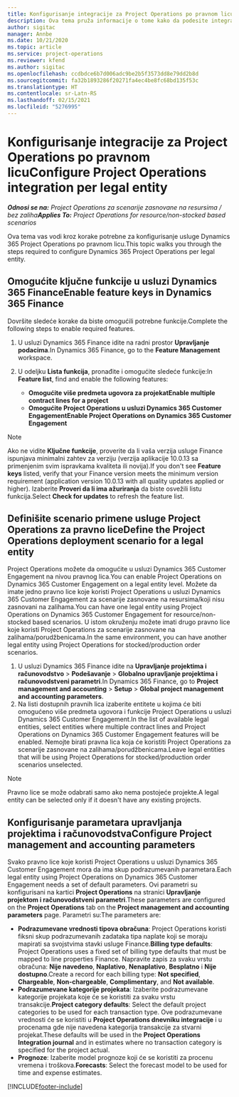 ```yaml
---
title: Konfigurisanje integracije za Project Operations po pravnom licu
description: Ova tema pruža informacije o tome kako da podesite integraciju po pravnom licu u usluzi Project Operations.
author: sigitac
manager: Annbe
ms.date: 10/21/2020
ms.topic: article
ms.service: project-operations
ms.reviewer: kfend
ms.author: sigitac
ms.openlocfilehash: ccdbdce6b7d006adc9be2b5f3573dd8e79dd2b8d
ms.sourcegitcommit: fa32b1893286f20271fa4ec4be8fc68bd135f53c
ms.translationtype: HT
ms.contentlocale: sr-Latn-RS
ms.lasthandoff: 02/15/2021
ms.locfileid: "5276995"
---
```

# <a name="configure-project-operations-integration-per-legal-entity"></a><span data-ttu-id="134b9-103">Konfigurisanje integracije za Project Operations po pravnom licu</span><span class="sxs-lookup"><span data-stu-id="134b9-103">Configure Project Operations integration per legal entity</span></span> 

<span data-ttu-id="134b9-104">_**Odnosi se na:** Project Operations za scenarije zasnovane na resursima / bez zaliha_</span><span class="sxs-lookup"><span data-stu-id="134b9-104">_**Applies To:** Project Operations for resource/non-stocked based scenarios_</span></span>

<span data-ttu-id="134b9-105">Ova tema vas vodi kroz korake potrebne za konfigurisanje usluge Dynamics 365 Project Operations po pravnom licu.</span><span class="sxs-lookup"><span data-stu-id="134b9-105">This topic walks you through the steps required to configure Dynamics 365 Project Operations per legal entity.</span></span>

## <a name="enable-feature-keys-in-dynamics-365-finance"></a><span data-ttu-id="134b9-106">Omogućite ključne funkcije u usluzi Dynamics 365 Finance</span><span class="sxs-lookup"><span data-stu-id="134b9-106">Enable feature keys in Dynamics 365 Finance</span></span>

<span data-ttu-id="134b9-107">Dovršite sledeće korake da biste omogućili potrebne funkcije.</span><span class="sxs-lookup"><span data-stu-id="134b9-107">Complete the following steps to enable required features.</span></span>

1. <span data-ttu-id="134b9-108">U usluzi Dynamics 365 Finance idite na radni prostor **Upravljanje podacima**.</span><span class="sxs-lookup"><span data-stu-id="134b9-108">In Dynamics 365 Finance, go to the **Feature Management** workspace.</span></span>
2. <span data-ttu-id="134b9-109">U odeljku **Lista funkcija**, pronađite i omogućite sledeće funkcije:</span><span class="sxs-lookup"><span data-stu-id="134b9-109">In **Feature list**, find and enable the following features:</span></span>
  
    - <span data-ttu-id="134b9-110">**Omogućite više predmeta ugovora za projekat**</span><span class="sxs-lookup"><span data-stu-id="134b9-110">**Enable multiple contract lines for a project**</span></span>
    - <span data-ttu-id="134b9-111">**Omogućite Project Operations u usluzi Dynamics 365 Customer Engagement**</span><span class="sxs-lookup"><span data-stu-id="134b9-111">**Enable Project Operations on Dynamics 365 Customer Engagement**</span></span>

> [!NOTE]
> <span data-ttu-id="134b9-112">Ako ne vidite **Ključne funkcije**, proverite da li vaša verzija usluge Finance ispunjava minimalni zahtev za verziju (verzija aplikacije 10.0.13 sa primenjenim svim ispravkama kvaliteta ili novija).</span><span class="sxs-lookup"><span data-stu-id="134b9-112">If you don't see **Feature keys** listed, verify that your Finance version meets the minimum version requirement (application version 10.0.13 with all quality updates applied or higher).</span></span> <span data-ttu-id="134b9-113">Izaberite **Proveri da li ima ažuriranja** da biste osvežili listu funkcija.</span><span class="sxs-lookup"><span data-stu-id="134b9-113">Select **Check for updates** to refresh the feature list.</span></span>

## <a name="define-the-project-operations-deployment-scenario-for-a-legal-entity"></a><span data-ttu-id="134b9-114">Definišite scenario primene usluge Project Operations za pravno lice</span><span class="sxs-lookup"><span data-stu-id="134b9-114">Define the Project Operations deployment scenario for a legal entity</span></span>

<span data-ttu-id="134b9-115">Project Operations možete da omogućite u usluzi Dynamics 365 Customer Engagement na nivou pravnog lica.</span><span class="sxs-lookup"><span data-stu-id="134b9-115">You can enable Project Operations on Dynamics 365 Customer Engagement on a legal entity level.</span></span> <span data-ttu-id="134b9-116">Možete da imate jedno pravno lice koje koristi Project Operations u usluzi Dynamics 365 Customer Engagement za scenarije zasnovane na resursima/koji nisu zasnovani na zalihama.</span><span class="sxs-lookup"><span data-stu-id="134b9-116">You can have one legal entity using Project Operations on Dynamics 365 Customer Engagement for resource/non-stocked based scenarios.</span></span> <span data-ttu-id="134b9-117">U istom okruženju možete imati drugo pravno lice koje koristi Project Operations za scenarije zasnovane na zalihama/porudžbenicama.</span><span class="sxs-lookup"><span data-stu-id="134b9-117">In the same environment, you can have another legal entity using Project Operations for stocked/production order scenarios.</span></span>

1. <span data-ttu-id="134b9-118">U usluzi Dynamics 365 Finance idite na **Upravljanje projektima i računovodstvo** > **Podešavanje** > **Globalno upravljanje projektima i računovodstveni parametri**.</span><span class="sxs-lookup"><span data-stu-id="134b9-118">In Dynamics 365 Finance, go to **Project management and accounting** > **Setup** > **Global project management and accounting parameters**.</span></span>
2. <span data-ttu-id="134b9-119">Na listi dostupnih pravnih lica izaberite entitete u kojima će biti omogućeno više predmeta ugovora i funkcije Project Operations u usluzi Dynamics 365 Customer Engagement.</span><span class="sxs-lookup"><span data-stu-id="134b9-119">In the list of available legal entities, select entities where multiple contract lines and Project Operations on Dynamics 365 Customer Engagement features will be enabled.</span></span> <span data-ttu-id="134b9-120">Nemojte birati pravna lica koja će koristiti Project Operations za scenarije zasnovane na zalihama/porudžbenicama.</span><span class="sxs-lookup"><span data-stu-id="134b9-120">Leave legal entities that will be using Project Operations for stocked/production order scenarios unselected.</span></span>

> [!NOTE]
> <span data-ttu-id="134b9-121">Pravno lice se može odabrati samo ako nema postojeće projekte.</span><span class="sxs-lookup"><span data-stu-id="134b9-121">A legal entity can be selected only if it doesn't have any existing projects.</span></span>

## <a name="configure-project-management-and-accounting-parameters"></a><span data-ttu-id="134b9-122">Konfigurisanje parametara upravljanja projektima i računovodstva</span><span class="sxs-lookup"><span data-stu-id="134b9-122">Configure Project management and accounting parameters</span></span>

<span data-ttu-id="134b9-123">Svako pravno lice koje koristi Project Operations u usluzi Dynamics 365 Customer Engagement mora da ima skup podrazumevanih parametara.</span><span class="sxs-lookup"><span data-stu-id="134b9-123">Each legal entity using Project Operations on Dynamics 365 Customer Engagement needs a set of default parameters.</span></span> <span data-ttu-id="134b9-124">Ovi parametri su konfigurisani na kartici **Project Operations** na stranici **Upravljanje projektom i računovodstveni parametri**.</span><span class="sxs-lookup"><span data-stu-id="134b9-124">These parameters are configured on the **Project Operations** tab on the **Project management and accounting parameters** page.</span></span> <span data-ttu-id="134b9-125">Parametri su:</span><span class="sxs-lookup"><span data-stu-id="134b9-125">The parameters are:</span></span>

  - <span data-ttu-id="134b9-126">**Podrazumevane vrednosti tipova obračuna**: Project Operations koristi fiksni skup podrazumevanih zadataka tipa naplate koji se moraju mapirati sa svojstvima stavki usluge Finance.</span><span class="sxs-lookup"><span data-stu-id="134b9-126">**Billing type defaults**: Project Operations uses a fixed set of billing type defaults that must be mapped to line properties Finance.</span></span> <span data-ttu-id="134b9-127">Napravite zapis za svaku vrstu obračuna: **Nije navedeno**, **Naplativo**, **Nenaplativo**, **Besplatno** i **Nije dostupno**.</span><span class="sxs-lookup"><span data-stu-id="134b9-127">Create a record for each billing type: **Not specified**, **Chargeable**, **Non-chargeable**, **Complimentary**, and **Not available**.</span></span>
  - <span data-ttu-id="134b9-128">**Podrazumevane kategorije projekata**: Izaberite podrazumevane kategorije projekata koje će se koristiti za svaku vrstu transakcije.</span><span class="sxs-lookup"><span data-stu-id="134b9-128">**Project category defaults**: Select the default project categories to be used for each transaction type.</span></span> <span data-ttu-id="134b9-129">Ove podrazumevane vrednosti će se koristiti u **Project Operations dnevniku integracije** i u procenama gde nije navedena kategorija transakcije za stvarni projekat.</span><span class="sxs-lookup"><span data-stu-id="134b9-129">These defaults will be used in the **Project Operations Integration journal** and in estimates where no transaction category is specified for the project actual.</span></span>
  - <span data-ttu-id="134b9-130">**Prognoze**: Izaberite model prognoze koji će se koristiti za procenu vremena i troškova.</span><span class="sxs-lookup"><span data-stu-id="134b9-130">**Forecasts**: Select the forecast model to be used for time and expense estimates.</span></span>


[!INCLUDE[footer-include](../includes/footer-banner.md)]